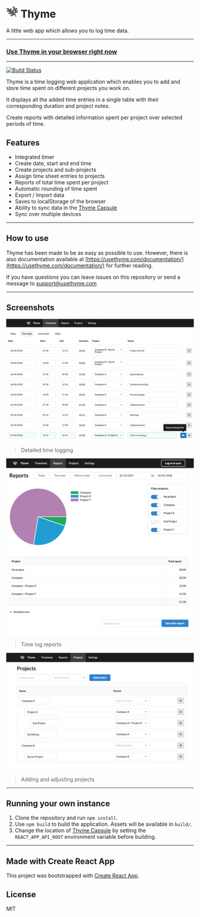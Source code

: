 # ![Thyme](/public/favicon-32x32.png) Thyme

A little web app which allows you to log time data.

---

### [Use Thyme in your browser right now](https://usethyme.com)

---

[![Build Status](https://travis-ci.org/Gaya/thyme.svg?branch=master)](https://travis-ci.org/Gaya/thyme)

Thyme is a time logging web application which enables you to add and store time spent on different 
projects you work on.

It displays all the added time entries in a single table with their corresponding duration and
project notes.

Create reports with detailed information spent per project over selected periods of time.

## Features

- Integrated timer
- Create date, start and end time
- Create projects and sub-projects
- Assign time sheet entries to projects
- Reports of total time spent per project
- Automatic rounding of time spent
- Export / Import data
- Saves to localStorage of the browser
- Ability to sync data in the [Thyme Capsule](https://github.com/Gaya/thyme-capsule)
- Sync over multiple devices

---

## How to use

Thyme has been made to be as easy as possible to use. However, there is also documentation available
at [https://usethyme.com/documentation/](https://usethyme.com/documentation/) for further reading.

If you have questions you can leave issues on this repository or send a message to
[support@usethyme.com](mailto:support@usethyme.com)

---

## Screenshots

![Timesheets screen](/public/screenshot_timesheets.png)
> Detailed time logging

![Reports screen](/public/screenshot_reports.png)
> Time log reports

![Projects screen](/public/screenshot_projects.png)
> Adding and adjusting projects

---

## Running your own instance

1. Clone the repository and run `npm install`.
2. Use `npm build` to build the application. Assets will be available in `build/`.
3. Change the location of [Thyme Capsule](https://github.com/Gaya/thyme-capsule) by setting the `REACT_APP_API_ROOT` environment variable before building.

---

## Made with Create React App

This project was bootstrapped with [Create React App](https://github.com/facebookincubator/create-react-app).

## License

MIT
